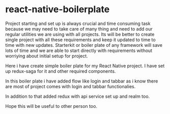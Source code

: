 # react-native-boilerplate

Project starting and set up is always crucial and time consuming task because we may need to take care of many thing and need to add our regular utilities we are using with all projects. Its will be better to create single project with all these requirements and keep it updated to time to time with new updates. Starterkit or boiler plate of any framework will save lots of time and we are able to start directly with requirements without worriying about initial setup for project.

Here i have create simple boiler plate for my React Native project. I have set up redux-saga for it and other required components.

In this boiler plate i have added flow like login and tabbar as i know there are most of project comes with login and tabbar functionalies.

In addition to that added redux with api service set up and realm too. 

Hope this will be useful to other person too.
